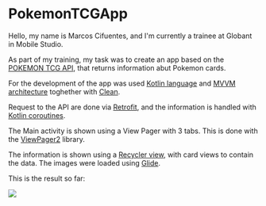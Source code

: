 # PokemonTCGApp

Hello, my name is Marcos Cifuentes, and I'm currently a trainee at Globant in Mobile Studio.

As part of my training, my task was to create an app based on the [POKEMON TCG API](https://docs.pokemontcg.io/#documentationgetting_started), that returns information abut Pokemon cards.

For the development of the app was used [Kotlin language](https://kotlinlang.org/) and [MVVM architecture](https://www.journaldev.com/20292/android-mvvm-design-pattern) toghether with [Clean](https://blog.cleancoder.com/uncle-bob/2012/08/13/the-clean-architecture.html).

Request to the API are done via [Retrofit](https://square.github.io/retrofit/), and the information is handled with [Kotlin coroutines](https://kotlinlang.org/docs/reference/coroutines-overview.html).

The Main activity is shown using a View Pager with 3 tabs. This is done with the [ViewPager2](https://developer.android.com/jetpack/androidx/releases/viewpager2) library.

The information is shown using a [Recycler view](https://developer.android.com/guide/topics/ui/layout/recyclerview), with card views to contain the data.
The images were loaded using [Glide](https://github.com/bumptech/glide). 

This is the result so far:

![](https://github.com/MarcosCGlobant/PokemonTCGApp/blob/Marcos.Cifuentes/card-type-fragment-service/app/src/main/res/raw/pokemon_app_readme_gif.gif)

